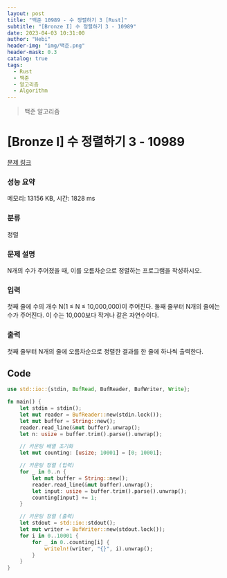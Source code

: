 ```yaml
---
layout: post
title: "백준 10989 - 수 정렬하기 3 [Rust]"
subtitle: "[Bronze I] 수 정렬하기 3 - 10989"
date: 2023-04-03 10:31:00
author: "Hebi"
header-img: "img/백준.png"
header-mask: 0.3
catalog: true
tags:
  - Rust
  - 백준
  - 알고리즘
  - Algorithm
---
```


> 백준 알고리즘

# [Bronze I] 수 정렬하기 3 - 10989

[문제 링크](https://www.acmicpc.net/problem/10989)

### 성능 요약

메모리: 13156 KB, 시간: 1828 ms

### 분류

정렬

### 문제 설명

<p>N개의 수가 주어졌을 때, 이를 오름차순으로 정렬하는 프로그램을 작성하시오.</p>

### 입력

 <p>첫째 줄에 수의 개수 N(1 ≤ N ≤ 10,000,000)이 주어진다. 둘째 줄부터 N개의 줄에는 수가 주어진다. 이 수는 10,000보다 작거나 같은 자연수이다.</p>

### 출력

 <p>첫째 줄부터 N개의 줄에 오름차순으로 정렬한 결과를 한 줄에 하나씩 출력한다.</p>

## Code

```rs
use std::io::{stdin, BufRead, BufReader, BufWriter, Write};

fn main() {
    let stdin = stdin();
    let mut reader = BufReader::new(stdin.lock());
    let mut buffer = String::new();
    reader.read_line(&mut buffer).unwrap();
    let n: usize = buffer.trim().parse().unwrap();

    // 카운팅 배열 초기화
    let mut counting: [usize; 10001] = [0; 10001];

    // 카운팅 정렬 (입력)
    for _ in 0..n {
        let mut buffer = String::new();
        reader.read_line(&mut buffer).unwrap();
        let input: usize = buffer.trim().parse().unwrap();
        counting[input] += 1;
    }

    // 카운팅 정렬 (출력)
    let stdout = std::io::stdout();
    let mut writer = BufWriter::new(stdout.lock());
    for i in 0..10001 {
        for _ in 0..counting[i] {
            writeln!(writer, "{}", i).unwrap();
        }
    }
}

```
